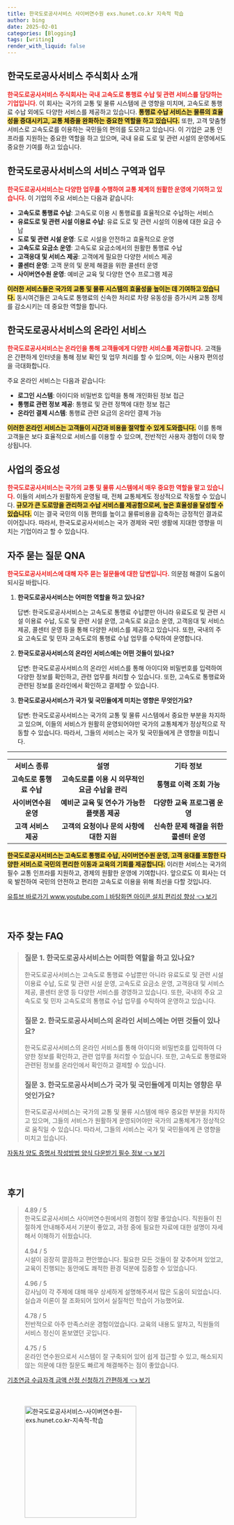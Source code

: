 ```yaml
---
title: 한국도로공사서비스 사이버연수원 exs.hunet.co.kr 지속적 학습
author: bing
date: 2025-02-01
categories: [Blogging]
tags: [writing]
render_with_liquid: false
---
```



<h2 id='한국도로공사서비스_소개'>한국도로공사서비스 주식회사 소개</h2>

<p><b><span style="color: #ee2323;">한국도로공사서비스 주식회사는 국내 고속도로 통행료 수납 및 관련 서비스를 담당하는 기업입니다.</span></b> 이 회사는 국가의 교통 및 물류 시스템에 큰 영향을 미치며, 고속도로 통행료 수납 외에도 다양한 서비스를 제공하고 있습니다. <b><span style="background-color: #ffe066;">통행료 수납 서비스는 물류의 효율성을 증대시키고, 교통 체증을 완화하는 중요한 역할을 하고 있습니다.</span></b> 또한, 고객 맞춤형 서비스로 고속도로를 이용하는 국민들의 편의를 도모하고 있습니다. 이 기업은 교통 인프라를 지원하는 중요한 역할을 하고 있으며, 국내 유료 도로 및 관련 시설의 운영에서도 중요한 기여를 하고 있습니다.</p>

<h2 id='서비스_구역_업무'>한국도로공사서비스의 서비스 구역과 업무</h2>

<p><b><span style="color: #ee2323;">한국도로공사서비스는 다양한 업무를 수행하여 교통 체계의 원활한 운영에 기여하고 있습니다.</span></b> 이 기업의 주요 서비스는 다음과 같습니다:</p>

<ul>
    <li><b>고속도로 통행료 수납</b>: 고속도로 이용 시 통행료를 효율적으로 수납하는 서비스</li>
    <li><b>유료도로 및 관련 시설 이용료 수납</b>: 유료 도로 및 관련 시설의 이용에 대한 요금 수납</li>
    <li><b>도로 및 관련 시설 운영</b>: 도로 시설을 안전하고 효율적으로 운영</li>
    <li><b>고속도로 요금소 운영</b>: 고속도로 요금소에서의 원활한 통행료 수납</li>
    <li><b>고객응대 및 서비스 제공</b>: 고객에게 필요한 다양한 서비스 제공</li>
    <li><b>콜센터 운영</b>: 고객 문의 및 문제 해결을 위한 콜센터 운영</li>
    <li><b>사이버연수원 운영</b>: 예비군 교육 및 다양한 연수 프로그램 제공</li>
</ul>

<p><b><span style="background-color: #ffe066;">이러한 서비스들은 국가의 교통 및 물류 시스템의 효율성을 높이는 데 기여하고 있습니다.</span></b> 동시여건들은 고속도로 통행료의 신속한 처리로 차량 유동성을 증가시켜 교통 정체를 감소시키는 데 중요한 역할을 합니다.</p>

<h2 id='온라인_서비스'>한국도로공사서비스의 온라인 서비스</h2>

<p><b><span style="color: #ee2323;">한국도로공사서비스는 온라인을 통해 고객들에게 다양한 서비스를 제공합니다.</span></b> 고객들은 간편하게 인터넷을 통해 정보 확인 및 업무 처리를 할 수 있으며, 이는 사용자 편의성을 극대화합니다. </p>

<p>주요 온라인 서비스는 다음과 같습니다:</p>

<ul>
    <li><b>로그인 시스템</b>: 아이디와 비밀번호 입력을 통해 개인화된 정보 접근</li>
    <li><b>통행료 관련 정보 제공</b>: 통행료 및 관련 정책에 대한 정보 접근</li>
    <li><b>온라인 결제 시스템</b>: 통행료 관련 요금의 온라인 결제 가능</li>
</ul>

<p><b><span style="background-color: #ffe066;">이러한 온라인 서비스는 고객들이 시간과 비용을 절약할 수 있게 도와줍니다.</span></b> 이를 통해 고객들은 보다 효율적으로 서비스를 이용할 수 있으며, 전반적인 사용자 경험이 더욱 향상됩니다.</p>

<h2 id='사업의_중요성'>사업의 중요성</h2>

<p><b><span style="color: #ee2323;">한국도로공사서비스는 국가의 교통 및 물류 시스템에서 매우 중요한 역할을 맡고 있습니다.</span></b> 이들의 서비스가 원활하게 운영될 때, 전체 교통체계도 정상적으로 작동할 수 있습니다. <b><span style="background-color: #ffe066;">규모가 큰 도로망을 관리하고 수납 서비스를 제공함으로써, 높은 효율성을 달성할 수 있습니다.</span></b> 이는 결국 국민의 이동 편의를 높이고 물류비용을 감축하는 긍정적인 결과로 이어집니다. 따라서, 한국도로공사서비스는 국가 경제와 국민 생활에 지대한 영향을 미치는 기업이라고 할 수 있습니다.</p>

<h2 id='자주_묻는_질문_QNA'>자주 묻는 질문 QNA</h2>

<p><b><span style="color: #ee2323;">한국도로공사서비스에 대해 자주 묻는 질문들에 대한 답변입니다.</span></b> 의문점 해결이 도움이 되시길 바랍니다.</p>

<ol>
    <li><b>한국도로공사서비스는 어떠한 역할을 하고 있나요?</b>
        <p>답변: 한국도로공사서비스는 고속도로 통행료 수납뿐만 아니라 유료도로 및 관련 시설 이용료 수납, 도로 및 관련 시설 운영, 고속도로 요금소 운영, 고객응대 및 서비스 제공, 콜센터 운영 등을 통해 다양한 서비스를 제공하고 있습니다. 또한, 국내의 주요 고속도로 및 민자 고속도로의 통행료 수납 업무를 수탁하여 운영합니다.</p>
    </li>
    <li><b>한국도로공사서비스의 온라인 서비스에는 어떤 것들이 있나요?</b>
        <p>답변: 한국도로공사서비스의 온라인 서비스를 통해 아이디와 비밀번호를 입력하여 다양한 정보를 확인하고, 관련 업무를 처리할 수 있습니다. 또한, 고속도로 통행료와 관련된 정보를 온라인에서 확인하고 결제할 수 있습니다.</p>
    </li>
    <li><b>한국도로공사서비스가 국가 및 국민들에게 미치는 영향은 무엇인가요?</b>
        <p>답변: 한국도로공사서비스는 국가의 교통 및 물류 시스템에서 중요한 부분을 차지하고 있으며, 이들의 서비스가 원활히 운영되어야만 국가의 교통체계가 정상적으로 작동할 수 있습니다. 따라서, 그들의 서비스는 국가 및 국민들에게 큰 영향을 미칩니다.</p>
    </li>
</ol>

<hr />

<table>
    <tr>
        <td style="text-align: center; height: 17px;"><b>서비스 종류</b></td>
        <td style="text-align: center; height: 17px;"><b>설명</b></td>
        <td style="text-align: center; height: 17px;"><b>기타 정보</b></td>
    </tr>
    <tr>
        <td style="text-align: center; height: 17px;"><b>고속도로 통행료 수납</b></td>
        <td style="text-align: center; height: 17px;"><b>고속도로를 이용 시 의무적인 요금 수납을 관리</b></td>
        <td style="text-align: center; height: 17px;"><b>통행료 이력 조회 가능</b></td>
    </tr>
    <tr>
        <td style="text-align: center; height: 17px;"><b>사이버연수원 운영</b></td>
        <td style="text-align: center; height: 17px;"><b>예비군 교육 및 연수가 가능한 플랫폼 제공</b></td>
        <td style="text-align: center; height: 17px;"><b>다양한 교육 프로그램 운영</b></td>
    </tr>
    <tr>
        <td style="text-align: center; height: 17px;"><b>고객 서비스 제공</b></td>
        <td style="text-align: center; height: 17px;"><b>고객의 요청이나 문의 사항에 대한 지원</b></td>
        <td style="text-align: center; height: 17px;"><b>신속한 문제 해결을 위한 콜센터 운영</b></td>
    </tr>
</table>

<p><b><span style="background-color: #ffe066;">한국도로공사서비스는 고속도로 통행료 수납, 사이버연수원 운영, 고객 응대를 포함한 다양한 서비스로 국민의 편리한 이동과 교육의 기회를 제공합니다.</span></b> 이러한 서비스는 국가의 필수 교통 인프라를 지원하고, 경제의 원활한 운영에 기여합니다. 앞으로도 이 회사는 더욱 발전하여 국민의 안전하고 편리한 고속도로 이용을 위해 최선을 다할 것입니다.</p>


<p><a class="click-button" title="유튜브 바로가기 www.youtube.comㅣ바탕화면 아이콘 설치 편리성 향상" href="https://24nara.github.io/posts/%EC%9C%A0%ED%8A%9C%EB%B8%8C-%EB%B0%94%EB%A1%9C%EA%B0%80%EA%B8%B0-www.youtube.com%E3%85%A3%EB%B0%94%ED%83%95%ED%99%94%EB%A9%B4-%EC%95%84%EC%9D%B4%EC%BD%98-%EC%84%A4%EC%B9%98-%ED%8E%B8%EB%A6%AC%EC%84%B1-%ED%96%A5%EC%83%81/" rel="dofollow">유튜브 바로가기 www.youtube.comㅣ바탕화면 아이콘 설치 편리성 향상 👈 보기</a></p><br>
<h2 id='자주_찾는_FAQ'>자주 찾는 FAQ</h2>
<div itemscope="" itemtype="https://schema.org/FAQPage"> 
<blockquote> 
<div itemscope="" itemprop="mainEntity" itemtype="https://schema.org/Question"> 
<h3 itemprop="name">질문 1. 한국도로공사서비스는 어떠한 역할을 하고 있나요?</h3> 
<div itemscope="" itemprop="acceptedAnswer" itemtype="https://schema.org/Answer"> 
<span itemprop="text"> 
<p>한국도로공사서비스는 고속도로 통행료 수납뿐만 아니라 유료도로 및 관련 시설 이용료 수납, 도로 및 관련 시설 운영, 고속도로 요금소 운영, 고객응대 및 서비스 제공, 콜센터 운영 등 다양한 서비스를 경영하고 있습니다. 또한, 국내의 주요 고속도로 및 민자 고속도로의 통행료 수납 업무를 수탁하여 운영하고 있습니다.</p> 
</span> 
</div> 
</div> 

<div itemscope="" itemprop="mainEntity" itemtype="https://schema.org/Question"> 
<h3 itemprop="name">질문 2. 한국도로공사서비스의 온라인 서비스에는 어떤 것들이 있나요?</h3> 
<div itemscope="" itemprop="acceptedAnswer" itemtype="https://schema.org/Answer"> 
<span itemprop="text"> 
<p>한국도로공사서비스의 온라인 서비스를 통해 아이디와 비밀번호를 입력하여 다양한 정보를 확인하고, 관련 업무를 처리할 수 있습니다. 또한, 고속도로 통행료와 관련된 정보를 온라인에서 확인하고 결제할 수 있습니다.</p> 
</span> 
</div> 
</div> 

<div itemscope="" itemprop="mainEntity" itemtype="https://schema.org/Question"> 
<h3 itemprop="name">질문 3. 한국도로공사서비스가 국가 및 국민들에게 미치는 영향은 무엇인가요?</h3> 
<div itemscope="" itemprop="acceptedAnswer" itemtype="https://schema.org/Answer"> 
<span itemprop="text"> 
<p>한국도로공사서비스는 국가의 교통 및 물류 시스템에 매우 중요한 부분을 차지하고 있으며, 그들의 서비스가 원활하게 운영되어야만 국가의 교통체계가 정상적으로 움직일 수 있습니다. 따라서, 그들의 서비스는 국가 및 국민들에게 큰 영향을 미치고 있습니다.</p> 
</span> 
</div> 
</div> 

</blockquote> 
</div>
<p><a class="click-button" title="자동차 양도 증명서 작성방법 양식 다운받기 필수 정보" href="https://24nara.github.io/posts/%EC%9E%90%EB%8F%99%EC%B0%A8-%EC%96%91%EB%8F%84-%EC%A6%9D%EB%AA%85%EC%84%9C-%EC%9E%91%EC%84%B1%EB%B0%A9%EB%B2%95-%EC%96%91%EC%8B%9D-%EB%8B%A4%EC%9A%B4%EB%B0%9B%EA%B8%B0-%ED%95%84%EC%88%98-%EC%A0%95%EB%B3%B4/" rel="dofollow">자동차 양도 증명서 작성방법 양식 다운받기 필수 정보 👈 보기</a></p><br>
<h2 id='후기'>후기</h2>
<div itemscope itemtype="https://schema.org/Product">
  <blockquote>
  <div itemprop="review" itemscope itemtype="https://schema.org/Review">
      <div itemprop="reviewRating" itemscope itemtype="https://schema.org/Rating"> <span itemprop="ratingValue">4.89</span> / <span itemprop="bestRating">5</span> </div>
      <span itemprop="reviewBody">한국도로공사서비스 사이버연수원에서의 경험이 정말 좋았습니다. 직원들이 친절하게 안내해주셔서 기분이 좋았고, 과정 중에 필요한 자료에 대한 설명이 자세해서 이해하기 쉬웠습니다.</span>
  </div>
  <br>
  <div itemprop="review" itemscope itemtype="https://schema.org/Review">
      <div itemprop="reviewRating" itemscope itemtype="https://schema.org/Rating"> <span itemprop="ratingValue">4.94</span> / <span itemprop="bestRating">5</span> </div>
      <span itemprop="reviewBody">시설이 굉장히 깔끔하고 편안했습니다. 필요한 모든 것들이 잘 갖추어져 있었고, 교육이 진행되는 동안에도 쾌적한 환경 덕분에 집중할 수 있었습니다.</span>
  </div>
  <br>
  <div itemprop="review" itemscope itemtype="https://schema.org/Review">
      <div itemprop="reviewRating" itemscope itemtype="https://schema.org/Rating"> <span itemprop="ratingValue">4.96</span> / <span itemprop="bestRating">5</span> </div>
      <span itemprop="reviewBody">강사님이 각 주제에 대해 매우 상세하게 설명해주셔서 많은 도움이 되었습니다. 실습과 이론이 잘 조화되어 있어서 실질적인 학습이 가능했어요.</span>
  </div>
  <br>
  <div itemprop="review" itemscope itemtype="https://schema.org/Review">
      <div itemprop="reviewRating" itemscope itemtype="https://schema.org/Rating"> <span itemprop="ratingValue">4.78</span> / <span itemprop="bestRating">5</span> </div>
      <span itemprop="reviewBody">전반적으로 아주 만족스러운 경험이었습니다. 교육의 내용도 알차고, 직원들의 서비스 정신이 돋보였던 곳입니다.</span>
  </div>
  <br>
  <div itemprop="review" itemscope itemtype="https://schema.org/Review">
      <div itemprop="reviewRating" itemscope itemtype="https://schema.org/Rating"> <span itemprop="ratingValue">4.75</span> / <span itemprop="bestRating">5</span> </div>
      <span itemprop="reviewBody">온라인 연수원으로서 시스템이 잘 구축되어 있어 쉽게 접근할 수 있고, 해소되지 않는 의문에 대한 질문도 빠르게 해결해주는 점이 좋았습니다.</span>
  </div>
  </blockquote>
</div>
<p><a class="click-button" title="기초연금 수급자격 금액 산정 신청하기 간편하게" href="https://24nara.github.io/posts/%EA%B8%B0%EC%B4%88%EC%97%B0%EA%B8%88-%EC%88%98%EA%B8%89%EC%9E%90%EA%B2%A9-%EA%B8%88%EC%95%A1-%EC%82%B0%EC%A0%95-%EC%8B%A0%EC%B2%AD%ED%95%98%EA%B8%B0-%EA%B0%84%ED%8E%B8%ED%95%98%EA%B2%8C/" rel="dofollow">기초연금 수급자격 금액 산정 신청하기 간편하게 👈 보기</a></p><br>
<figure class="image"><img src="https://24nara.github.io/assets/img/thumbnail/한국도로공사서비스-사이버연수원-exs.hunet.co.kr-지속적-학습.webp" alt="한국도로공사서비스-사이버연수원-exs.hunet.co.kr-지속적-학습" width="256" height="256"></figure>